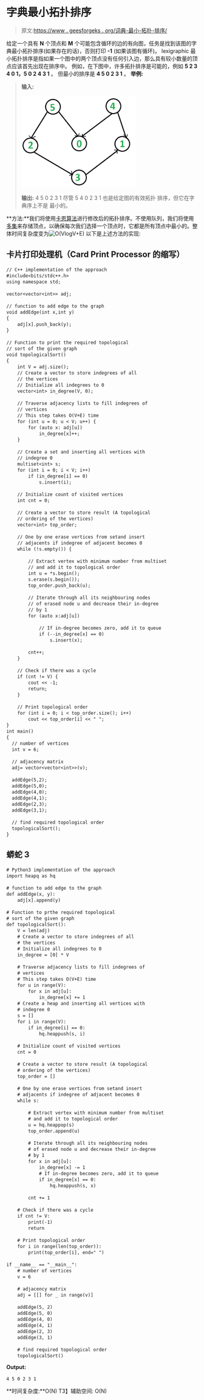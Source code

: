 # 字典最小拓扑排序

> 原文:[https://www . geesforgeks . org/词典-最小-拓扑-排序/](https://www.geeksforgeeks.org/lexicographically-smallest-topological-ordering/)

给定一个具有 **N** 个顶点和 **M** 个可能包含循环的边的有向图，任务是找到该图的字典最小拓扑排序(如果存在的话)，否则打印 **-1** (如果该图有循环)。
lexigraphic 最小拓扑排序是指如果一个图中的两个顶点没有任何引入边，那么具有较小数量的顶点应该首先出现在排序中。
例如，在下图中，许多拓扑排序是可能的，例如 **5 2 3 4 0 1，5 0 2 4 3 1** 。
但最小的排序是 **4 5 0 2 3 1** 。
**举例:**

> **输入:**
> 
> ![](img/f5310c221503609e7aaf34f0f690639b.png)
> 
> **输出:** 4 5 0 2 3 1
> 尽管 5 4 0 2 3 1 也是给定图的有效拓扑
> 排序，但它在字典序上不是
> 最小的。

**方法:**我们将使用[卡恩算法](https://www.geeksforgeeks.org/topological-sorting-indegree-based-solution/)进行修改后的拓扑排序。不使用队列，我们将使用[多集](http://www.geeksforgeeks.org/multiset-in-cpp-stl/)来存储顶点，以确保每次我们选择一个顶点时，它都是所有顶点中最小的。整体时间复杂度变为![O(VlogV+E)    ](img/003b0a189cf146e0051c92f24373d802.png "Rendered by QuickLaTeX.com")
以下是上述方法的实现:

## 卡片打印处理机（Card Print Processor 的缩写）

```
// C++ implementation of the approach
#include<bits/stdc++.h>
using namespace std;

vector<vector<int>> adj;

// function to add edge to the graph
void addEdge(int x,int y)
{
    adj[x].push_back(y);
}

// Function to print the required topological
// sort of the given graph
void topologicalSort()
{
    int V = adj.size();
    // Create a vector to store indegrees of all
    // the vertices
    // Initialize all indegrees to 0
    vector<int> in_degree(V, 0);

    // Traverse adjacency lists to fill indegrees of
    // vertices
    // This step takes O(V+E) time
    for (int u = 0; u < V; u++) {
        for (auto x: adj[u])
            in_degree[x]++;
    }

    // Create a set and inserting all vertices with
    // indegree 0
    multiset<int> s;
    for (int i = 0; i < V; i++)
        if (in_degree[i] == 0)
            s.insert(i);

    // Initialize count of visited vertices
    int cnt = 0;

    // Create a vector to store result (A topological
    // ordering of the vertices)
    vector<int> top_order;

    // One by one erase vertices from setand insert
    // adjacents if indegree of adjacent becomes 0
    while (!s.empty()) {

        // Extract vertex with minimum number from multiset
        // and add it to topological order
        int u = *s.begin();
        s.erase(s.begin());
        top_order.push_back(u);

        // Iterate through all its neighbouring nodes
        // of erased node u and decrease their in-degree
        // by 1
        for (auto x:adj[u])

            // If in-degree becomes zero, add it to queue
            if (--in_degree[x] == 0)
                s.insert(x);

        cnt++;
    }

    // Check if there was a cycle
    if (cnt != V) {
        cout << -1;
        return;
    }

    // Print topological order
    for (int i = 0; i < top_order.size(); i++)
        cout << top_order[i] << " ";
}
int main()
{
  // number of vertices
  int v = 6;

  // adjacency matrix
  adj= vector<vector<int>>(v);

  addEdge(5,2);
  addEdge(5,0);
  addEdge(4,0);
  addEdge(4,1);
  addEdge(2,3);
  addEdge(3,1);

  // find required topological order
  topologicalSort();
}
```

## 蟒蛇 3

```
# Python3 implementation of the approach
import heapq as hq

# function to add edge to the graph
def addEdge(x, y):
    adj[x].append(y)

# Function to prthe required topological
# sort of the given graph
def topologicalSort():
    V = len(adj)
    # Create a vector to store indegrees of all
    # the vertices
    # Initialize all indegrees to 0
    in_degree = [0] * V

    # Traverse adjacency lists to fill indegrees of
    # vertices
    # This step takes O(V+E) time
    for u in range(V):
        for x in adj[u]:
            in_degree[x] += 1
    # Create a heap and inserting all vertices with
    # indegree 0
    s = []
    for i in range(V):
        if in_degree[i] == 0:
            hq.heappush(s, i)

    # Initialize count of visited vertices
    cnt = 0

    # Create a vector to store result (A topological
    # ordering of the vertices)
    top_order = []

    # One by one erase vertices from setand insert
    # adjacents if indegree of adjacent becomes 0
    while s:

        # Extract vertex with minimum number from multiset
        # and add it to topological order
        u = hq.heappop(s)
        top_order.append(u)

        # Iterate through all its neighbouring nodes
        # of erased node u and decrease their in-degree
        # by 1
        for x in adj[u]:
            in_degree[x] -= 1
            # If in-degree becomes zero, add it to queue
            if in_degree[x] == 0:
                hq.heappush(s, x)

        cnt += 1

    # Check if there was a cycle
    if cnt != V:
        print(-1)
        return

    # Print topological order
    for i in range(len(top_order)):
        print(top_order[i], end=" ")

if __name__ == "__main__":
    # number of vertices
    v = 6

    # adjacency matrix
    adj = [[] for _ in range(v)]

    addEdge(5, 2)
    addEdge(5, 0)
    addEdge(4, 0)
    addEdge(4, 1)
    addEdge(2, 3)
    addEdge(3, 1)

    # find required topological order
    topologicalSort()
```

**Output:** 

```
4 5 0 2 3 1
```

**时间复杂度:**O(N)
T3】辅助空间: O(N)